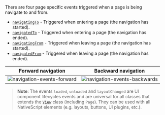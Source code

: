 There are four page specific events triggered when a page is being navigate to and from.

* [`navigatingTo`](https://docs.nativescript.org/api-reference/classes/_ui_page_.page#navigatingtoevent) - Triggered when entering a page (the navigation has started).
* [`navigatedTo`](https://docs.nativescript.org/api-reference/classes/_ui_page_.page#navigatedtoevent) - Triggered when entering a page (the navigation has ended).
* [`navigatingFrom`](https://docs.nativescript.org/api-reference/classes/_ui_page_.page#navigatingfromevent) - Triggered when leaving a page (the navigation has started).
* [`navigatedFrom`](https://docs.nativescript.org/api-reference/classes/_ui_page_.page#navigatedfromevent) - Triggered when leaving a page (the navigation has ended).

<snippet id='page-events-xml'/>
<snippet id='page-events'/>
<snippet id='page-events-ts'/>

Forward navigation                                                                      |  Backward navigation
:--------------------------------------------------------------------------------------:|:-------------------------------------------------------------------------------------------:
![navigation-events-forward](../../img/navigation/navigation-events-forward.png?raw=true)  |  ![navigation-events-backwards](../../img/navigation/navigation-events-backwards.png?raw=true)

> **Note**: The events `loaded`, `unloaded` and `layoutChanged` are UI component lifecycles events and are universal for all classes that extends the [`View`](https://docs.nativescript.org/api-reference/modules/_ui_core_view_) class (including `Page`). They can be used with all NativeScript elements (e.g. layouts, buttons, UI plugins, etc.).
